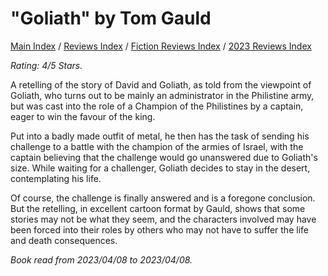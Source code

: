 # "Goliath" by Tom Gauld

[Main Index](../../../README.md) / [Reviews Index](../../README.md) / [Fiction Reviews Index](../README.md) / [2023 Reviews Index](README.md)

*Rating: 4/5 Stars.*

A retelling of the story of David and Goliath, as told from the viewpoint of Goliath, who turns out to be mainly an administrator in the Philistine army, but was cast into the role of a Champion of the Philistines by a captain, eager to win the favour of the king.

Put into a badly made outfit of metal, he then has the task of sending his challenge to a battle with the champion of the armies of Israel, with the captain believing that the challenge would go unanswered due to Goliath's size. While waiting for a challenger, Goliath decides to stay in the desert, contemplating his life.

Of course, the challenge is finally answered and is a foregone conclusion. But the retelling, in excellent cartoon format by Gauld, shows that some stories may not be what they seem, and the characters involved may have been forced into their roles by others who may not have to suffer the life and death consequences.

*Book read from 2023/04/08 to 2023/04/08.*
